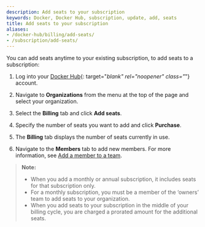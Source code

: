 ```yaml
---
description: Add seats to your subscription
keywords: Docker, Docker Hub, subscription, update, add, seats
title: Add seats to your subscription
aliases:
- /docker-hub/billing/add-seats/
- /subscription/add-seats/
---
```


You can add seats anytime to your existing subscription,
to add seats to a subscription:

1. Log into your [Docker Hub](https://hub.docker.com){: target="_blank" rel="noopener" class="_"} account.

2. Navigate to **Organizations** from the menu at the top of the page and select your organization.

3. Select the **Billing** tab and click **Add seats**.

4. Specify the number of seats you want to add and click **Purchase**.

5. The **Billing** tab displays the number of seats currently in use.

6. Navigate to the **Members** tab to add new members. For more information, see [Add a member to a team](../docker-hub/members.md).

> **Note:**
>
>- When you add a monthly or annual subscription, it includes seats for that subscription only.
>- For a monthly subscription, you must be a member of the ‘owners’ team to add seats to your organization.
>- When you add seats to your subscription in the middle of your billing cycle, you are charged a prorated amount for the additional seats.
